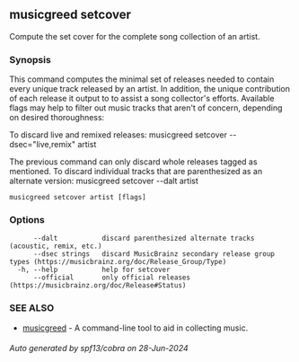 ## musicgreed setcover

Compute the set cover for the complete song collection of an artist.

### Synopsis

This command computes the minimal set of releases needed to contain
every unique track released by an artist. In addition, the unique contribution of
each release it output to to assist a song collector's efforts. Available flags
may help to filter out music tracks that aren't of concern, depending on desired
thoroughness:

To discard live and remixed releases:
musicgreed setcover --dsec="live,remix" artist 

The previous command can only discard whole releases tagged as mentioned. To
discard individual tracks that are parenthesized as an alternate version:
musicgreed setcover --dalt artist

```
musicgreed setcover artist [flags]
```

### Options

```
      --dalt           discard parenthesized alternate tracks (acoustic, remix, etc.)
      --dsec strings   discard MusicBrainz secondary release group types (https://musicbrainz.org/doc/Release_Group/Type)
  -h, --help           help for setcover
      --official       only official releases (https://musicbrainz.org/doc/Release#Status)
```

### SEE ALSO

* [musicgreed](musicgreed.md)	 - A command-line tool to aid in collecting music.

###### Auto generated by spf13/cobra on 28-Jun-2024
